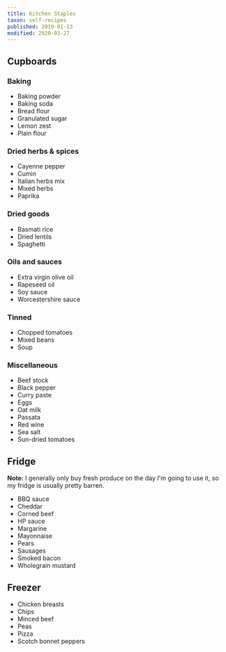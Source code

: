 ```yaml
---
title: Kitchen Staples
taxon: self-recipes
published: 2019-01-13
modified: 2020-03-27
---
```


Cupboards
---------

### Baking

- Baking powder
- Baking soda
- Bread flour
- Granulated sugar
- Lemon zest
- Plain flour

### Dried herbs & spices

- Cayenne pepper
- Cumin
- Italian herbs mix
- Mixed herbs
- Paprika

### Dried goods

- Basmati rice
- Dried lentils
- Spaghetti

### Oils and sauces

- Extra virgin olive oil
- Rapeseed oil
- Soy sauce
- Worcestershire sauce

### Tinned

- Chopped tomatoes
- Mixed beans
- Soup

### Miscellaneous

- Beef stock
- Black pepper
- Curry paste
- Eggs
- Oat milk
- Passata
- Red wine
- Sea salt
- Sun-dried tomatoes


Fridge
------

**Note:** I generally only buy fresh produce on the day I'm going to
use it, so my fridge is usually pretty barren.

- BBQ sauce
- Cheddar
- Corned beef
- HP sauce
- Margarine
- Mayonnaise
- Pears
- Sausages
- Smoked bacon
- Wholegrain mustard


Freezer
-------

- Chicken breasts
- Chips
- Minced beef
- Peas
- Pizza
- Scotch bonnet peppers
